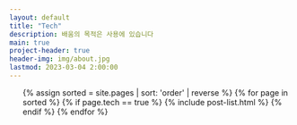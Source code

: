 ```yaml
---
layout: default
title: "Tech"
description: 배움의 목적은 사용에 있습니다
main: true
project-header: true
header-img: img/about.jpg
lastmod: 2023-03-04 2:00:00
---
```


<ul class="catalogue">
{% assign sorted = site.pages | sort: 'order' | reverse %}
{% for page in sorted %}
{% if page.tech == true %}
{% include post-list.html %}
{% endif %}
{% endfor %}
</ul>